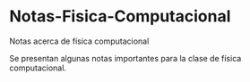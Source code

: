 # Notas-Fisica-Computacional
Notas acerca de física computacional

Se presentan algunas notas importantes para la clase de física computacional.
